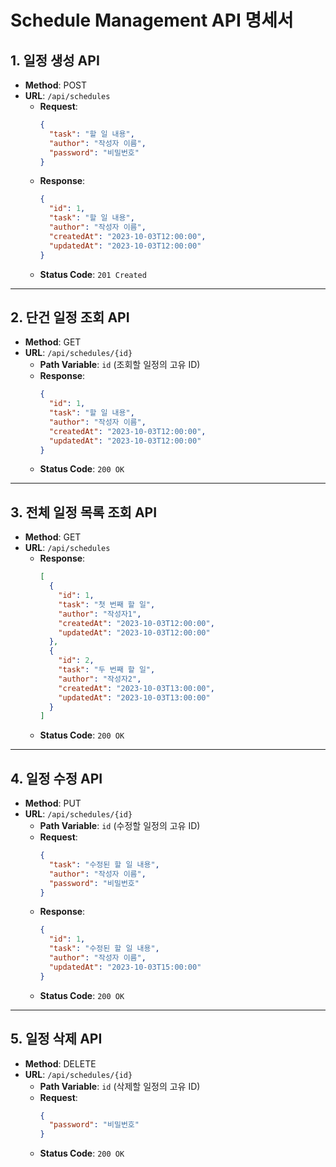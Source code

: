 # Schedule Management API 명세서

## 1. 일정 생성 API
- **Method**: POST
- **URL**: `/api/schedules`
    - **Request**:
      ```json
      {
        "task": "할 일 내용",
        "author": "작성자 이름",
        "password": "비밀번호"
      }
      ```
    - **Response**:
      ```json
      {
        "id": 1,
        "task": "할 일 내용",
        "author": "작성자 이름",
        "createdAt": "2023-10-03T12:00:00",
        "updatedAt": "2023-10-03T12:00:00"
      }
      ```
    - **Status Code**: `201 Created`

---

## 2. 단건 일정 조회 API
- **Method**: GET
- **URL**: `/api/schedules/{id}`
    - **Path Variable**: `id` (조회할 일정의 고유 ID)
    - **Response**:
      ```json
      {
        "id": 1,
        "task": "할 일 내용",
        "author": "작성자 이름",
        "createdAt": "2023-10-03T12:00:00",
        "updatedAt": "2023-10-03T12:00:00"
      }
      ```
    - **Status Code**: `200 OK`

---

## 3. 전체 일정 목록 조회 API
- **Method**: GET
- **URL**: `/api/schedules`
    - **Response**:
      ```json
      [
        {
          "id": 1,
          "task": "첫 번째 할 일",
          "author": "작성자1",
          "createdAt": "2023-10-03T12:00:00",
          "updatedAt": "2023-10-03T12:00:00"
        },
        {
          "id": 2,
          "task": "두 번째 할 일",
          "author": "작성자2",
          "createdAt": "2023-10-03T13:00:00",
          "updatedAt": "2023-10-03T13:00:00"
        }
      ]
      ```
    - **Status Code**: `200 OK`

---

## 4. 일정 수정 API
- **Method**: PUT
- **URL**: `/api/schedules/{id}`
    - **Path Variable**: `id` (수정할 일정의 고유 ID)
    - **Request**:
      ```json
      {
        "task": "수정된 할 일 내용",
        "author": "작성자 이름",
        "password": "비밀번호"
      }
      ```
    - **Response**:
      ```json
      {
        "id": 1,
        "task": "수정된 할 일 내용",
        "author": "작성자 이름",
        "updatedAt": "2023-10-03T15:00:00"
      }
      ```
    - **Status Code**: `200 OK`

---

## 5. 일정 삭제 API
- **Method**: DELETE
- **URL**: `/api/schedules/{id}`
    - **Path Variable**: `id` (삭제할 일정의 고유 ID)
    - **Request**:
      ```json
      {
        "password": "비밀번호"
      }
      ```
    - **Status Code**: `200 OK`
